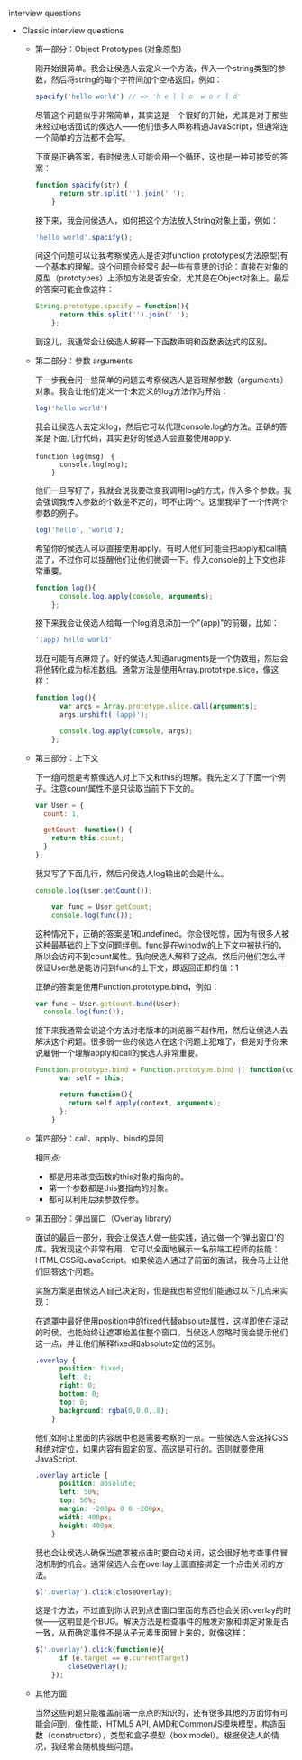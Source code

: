 interview questions

* Classic interview questions
 
     * 第一部分：Object Prototypes (对象原型)
     
         刚开始很简单。我会让侯选人去定义一个方法，传入一个string类型的参数，然后将string的每个字符间加个空格返回，例如：
        ```javascript
        spacify('hello world') // => 'h e l l o  w o r l d'
        ```
        尽管这个问题似乎非常简单，其实这是一个很好的开始，尤其是对于那些未经过电话面试的侯选人——他们很多人声称精通JavaScript，但通常连一个简单的方法都不会写。

        下面是正确答案，有时侯选人可能会用一个循环，这也是一种可接受的答案：
        ```javascript
        function spacify(str) {
              return str.split('').join(' ');
            }
        ```    
        接下来，我会问侯选人，如何把这个方法放入String对象上面，例如：
        ```javascript
        'hello world'.spacify();
        ```
        问这个问题可以让我考察侯选人是否对function prototypes(方法原型)有一个基本的理解。这个问题会经常引起一些有意思的讨论：直接在对象的原型（prototypes）上添加方法是否安全，尤其是在Object对象上。最后的答案可能会像这样：
        ```javascript
        String.prototype.spacify = function(){
              return this.split('').join(' ');
            };
        ```
        到这儿，我通常会让侯选人解释一下函数声明和函数表达式的区别。

     
     
     * 第二部分：参数 arguments
     
        下一步我会问一些简单的问题去考察侯选人是否理解参数（arguments）对象。我会让他们定义一个未定义的log方法作为开始：
        ```javascript
        log('hello world')
        ```
        我会让侯选人去定义log，然后它可以代理console.log的方法。正确的答案是下面几行代码，其实更好的侯选人会直接使用apply.
        ```
        function log(msg)　{
              console.log(msg);
            }
        ```
        他们一旦写好了，我就会说我要改变我调用log的方式，传入多个参数。我会强调我传入参数的个数是不定的，可不止两个。这里我举了一个传两个参数的例子。
        ```javascript
        log('hello', 'world');
        ```
        希望你的侯选人可以直接使用apply。有时人他们可能会把apply和call搞混了，不过你可以提醒他们让他们微调一下。传入console的上下文也非常重要。
        ```javascript
        function log(){
              console.log.apply(console, arguments);
            };
        ```    
        接下来我会让侯选人给每一个log消息添加一个"(app)"的前辍，比如：
        ```javascript
        '(app) hello world'
        ```
        现在可能有点麻烦了。好的侯选人知道arugments是一个伪数组，然后会将他转化成为标准数组。通常方法是使用Array.prototype.slice，像这样：
        ```javascript
        function log(){
              var args = Array.prototype.slice.call(arguments);
              args.unshift('(app)');

              console.log.apply(console, args);
            };
        ```

     
     
     * 第三部分：上下文
    
    
        下一组问题是考察侯选人对上下文和this的理解。我先定义了下面一个例子。注意count属性不是只读取当前下下文的。
        ```javascript
        var User = {
          count: 1,

          getCount: function() {
            return this.count;
          }
        };
        ```
        我又写了下面几行，然后问侯选人log输出的会是什么。
        ```javascript
        console.log(User.getCount());

            var func = User.getCount;
            console.log(func());
        ```    
        这种情况下，正确的答案是1和undefined。你会很吃惊，因为有很多人被这种最基础的上下文问题绊倒。func是在winodw的上下文中被执行的，所以会访问不到count属性。我向侯选人解释了这点，然后问他们怎么样保证User总是能访问到func的上下文，即返回正即的值：1

        正确的答案是使用Function.prototype.bind，例如：
        ```javascript
        var func = User.getCount.bind(User);
          console.log(func());
        ```  
        接下来我通常会说这个方法对老版本的浏览器不起作用，然后让侯选人去解决这个问题。很多弱一些的侯选人在这个问题上犯难了，但是对于你来说雇佣一个理解apply和call的侯选人非常重要。
        ```javascript
        Function.prototype.bind = Function.prototype.bind || function(context){
              var self = this;

              return function(){
                return self.apply(context, arguments);
              };
            }
        ```

     * 第四部分：call、apply、bind的异同
        
        相同点:
        - 都是用来改变函数的this对象的指向的。
        - 第一个参数都是this要指向的对象。
        - 都可以利用后续参数传参。


     
     * 第五部分：弹出窗口（Overlay library）
     
        面试的最后一部分，我会让侯选人做一些实践，通过做一个‘弹出窗口’的库。我发现这个非常有用，它可以全面地展示一名前端工程师的技能：HTML,CSS和JavaScript。如果侯选人通过了前面的面试，我会马上让他们回答这个问题。

        实施方案是由侯选人自己决定的，但是我也希望他们能通过以下几点来实现：

        在遮罩中最好使用position中的fixed代替absolute属性，这样即使在滚动的时侯，也能始终让遮罩始盖住整个窗口。当侯选人忽略时我会提示他们这一点，并让他们解释fixed和absolute定位的区别。
        ```css
        .overlay {
              position: fixed;
              left: 0;
              right: 0;
              bottom: 0;
              top: 0;
              background: rgba(0,0,0,.8);
            }
        ```    
        他们如何让里面的内容居中也是需要考察的一点。一些侯选人会选择CSS和绝对定位，如果内容有固定的宽、高这是可行的。否则就要使用JavaScript.
        ```css
        .overlay article {
              position: absolute;
              left: 50%;
              top: 50%;
              margin: -200px 0 0 -200px;
              width: 400px;
              height: 400px;
            }
        ```    
        我也会让侯选人确保当遮罩被点击时要自动关闭，这会很好地考查事件冒泡机制的机会。通常侯选人会在overlay上面直接绑定一个点击关闭的方法。
        ```javascript
        $('.overlay').click(closeOverlay);
        ```
        这是个方法，不过直到你认识到点击窗口里面的东西也会关闭overlay的时侯——这明显是个BUG。解决方法是检查事件的触发对象和绑定对象是否一致，从而确定事件不是从子元素里面冒上来的，就像这样：
        ```javascript
        $('.overlay').click(function(e){
              if (e.target == e.currentTarget)
                closeOverlay();
            });
        ```    
     
     * 其他方面

     
        当然这些问题只能覆盖前端一点点的知识的，还有很多其他的方面你有可能会问到，像性能，HTML5 API, AMD和CommonJS模块模型，构造函数（constructors），类型和盒子模型（box model）。根据侯选人的情况，我经常会随机提些问题。
